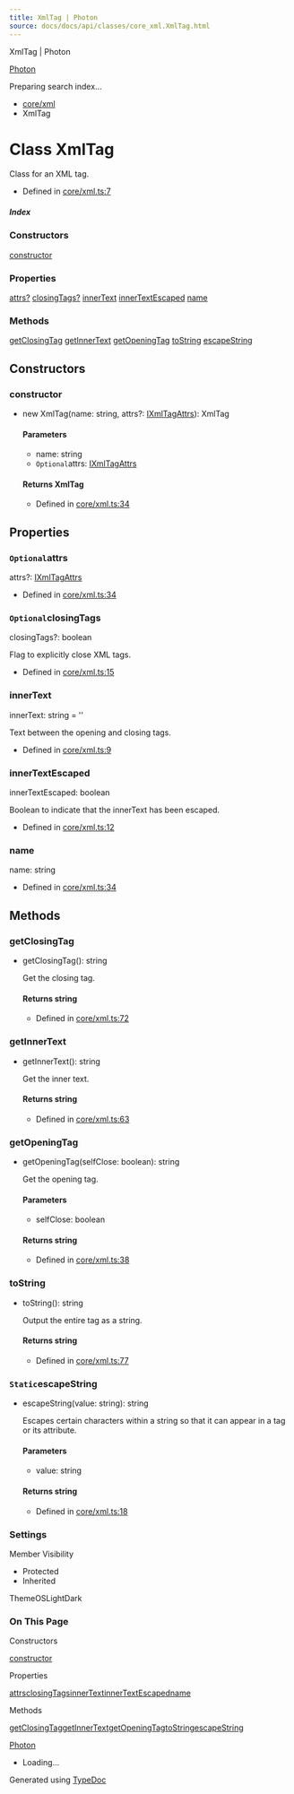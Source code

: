 ```yaml
---
title: XmlTag | Photon
source: docs/docs/api/classes/core_xml.XmlTag.html
---
```


XmlTag | Photon

[Photon](../index.md)




Preparing search index...

* [core/xml](../modules/core_xml.md)
* XmlTag

# Class XmlTag

Class for an XML tag.

* Defined in [core/xml.ts:7](https://github.com/mwhite454/photon/blob/main/packages/photon/src/core/xml.ts#L7)

##### Index

### Constructors

[constructor](#constructor)

### Properties

[attrs?](#attrs)
[closingTags?](#closingtags)
[innerText](#innertext)
[innerTextEscaped](#innertextescaped)
[name](#name)

### Methods

[getClosingTag](#getclosingtag)
[getInnerText](#getinnertext)
[getOpeningTag](#getopeningtag)
[toString](#tostring)
[escapeString](#escapestring)

## Constructors

### constructor

* new XmlTag(name: string, attrs?: [IXmlTagAttrs](../interfaces/core_xml.IXmlTagAttrs.md)): XmlTag

  #### Parameters

  + name: string
  + `Optional`attrs: [IXmlTagAttrs](../interfaces/core_xml.IXmlTagAttrs.md)

  #### Returns XmlTag

  + Defined in [core/xml.ts:34](https://github.com/mwhite454/photon/blob/main/packages/photon/src/core/xml.ts#L34)

## Properties

### `Optional`attrs

attrs?: [IXmlTagAttrs](../interfaces/core_xml.IXmlTagAttrs.md)

* Defined in [core/xml.ts:34](https://github.com/mwhite454/photon/blob/main/packages/photon/src/core/xml.ts#L34)

### `Optional`closingTags

closingTags?: boolean

Flag to explicitly close XML tags.

* Defined in [core/xml.ts:15](https://github.com/mwhite454/photon/blob/main/packages/photon/src/core/xml.ts#L15)

### innerText

innerText: string = ''

Text between the opening and closing tags.

* Defined in [core/xml.ts:9](https://github.com/mwhite454/photon/blob/main/packages/photon/src/core/xml.ts#L9)

### innerTextEscaped

innerTextEscaped: boolean

Boolean to indicate that the innerText has been escaped.

* Defined in [core/xml.ts:12](https://github.com/mwhite454/photon/blob/main/packages/photon/src/core/xml.ts#L12)

### name

name: string

* Defined in [core/xml.ts:34](https://github.com/mwhite454/photon/blob/main/packages/photon/src/core/xml.ts#L34)

## Methods

### getClosingTag

* getClosingTag(): string

  Get the closing tag.

  #### Returns string

  + Defined in [core/xml.ts:72](https://github.com/mwhite454/photon/blob/main/packages/photon/src/core/xml.ts#L72)

### getInnerText

* getInnerText(): string

  Get the inner text.

  #### Returns string

  + Defined in [core/xml.ts:63](https://github.com/mwhite454/photon/blob/main/packages/photon/src/core/xml.ts#L63)

### getOpeningTag

* getOpeningTag(selfClose: boolean): string

  Get the opening tag.

  #### Parameters

  + selfClose: boolean

  #### Returns string

  + Defined in [core/xml.ts:38](https://github.com/mwhite454/photon/blob/main/packages/photon/src/core/xml.ts#L38)

### toString

* toString(): string

  Output the entire tag as a string.

  #### Returns string

  + Defined in [core/xml.ts:77](https://github.com/mwhite454/photon/blob/main/packages/photon/src/core/xml.ts#L77)

### `Static`escapeString

* escapeString(value: string): string

  Escapes certain characters within a string so that it can appear in a tag or its attribute.

  #### Parameters

  + value: string

  #### Returns string

  + Defined in [core/xml.ts:18](https://github.com/mwhite454/photon/blob/main/packages/photon/src/core/xml.ts#L18)

### Settings

Member Visibility

* Protected
* Inherited

ThemeOSLightDark

### On This Page

Constructors

[constructor](#constructor)

Properties

[attrs](#attrs)[closingTags](#closingtags)[innerText](#innertext)[innerTextEscaped](#innertextescaped)[name](#name)

Methods

[getClosingTag](#getclosingtag)[getInnerText](#getinnertext)[getOpeningTag](#getopeningtag)[toString](#tostring)[escapeString](#escapestring)

[Photon](../index.md)

* Loading...

Generated using [TypeDoc](https://typedoc.org/)
